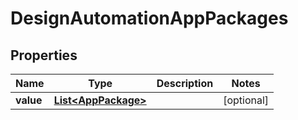
# DesignAutomationAppPackages

## Properties
Name | Type | Description | Notes
------------ | ------------- | ------------- | -------------
**value** | [**List&lt;AppPackage&gt;**](AppPackage.md) |  |  [optional]



